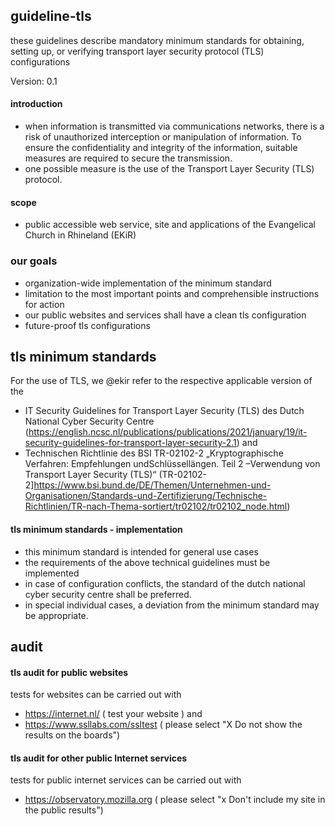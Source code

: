 ## guideline-tls
these guidelines describe mandatory minimum standards for obtaining, setting up, or verifying transport layer security protocol (TLS) configurations

Version: 0.1

#### introduction
- when information is transmitted via communications networks, there is a risk of unauthorized interception or manipulation of information. To ensure the confidentiality and integrity of the information, suitable measures are required to secure the transmission.
- one possible measure is the use of the Transport Layer Security (TLS) protocol.

#### scope
- public accessible web service, site and applications of the Evangelical Church in Rhineland (EKiR)

### our goals
- organization-wide implementation of the minimum standard
- limitation to the most important points and comprehensible instructions for action
- our public websites and services shall have a clean tls configuration
- future-proof tls configurations

## tls minimum standards
For the use of TLS, we @ekir refer to the respective applicable version of the

- IT Security Guidelines for Transport Layer Security (TLS) des Dutch National Cyber Security Centre (https://english.ncsc.nl/publications/publications/2021/january/19/it-security-guidelines-for-transport-layer-security-2.1)
and
- Technischen Richtlinie des BSI TR-02102-2 „Kryptographische Verfahren: Empfehlungen undSchlüssellängen. Teil 2 –Verwendung von Transport Layer Security (TLS)“ (TR-02102-2]https://www.bsi.bund.de/DE/Themen/Unternehmen-und-Organisationen/Standards-und-Zertifizierung/Technische-Richtlinien/TR-nach-Thema-sortiert/tr02102/tr02102_node.html)

#### tls minimum standards - implementation
- this minimum standard is intended for general use cases
- the requirements of the above technical guidelines must be implemented
- in case of configuration conflicts, the standard of the dutch national cyber security centre shall be preferred.
- in special individual cases, a deviation from the minimum standard may be appropriate.

## audit

#### tls audit for public websites
tests for websites can be carried out with
- https://internet.nl/ ( test your website ) and
- https://www.ssllabs.com/ssltest ( please select "X Do not show the results on the boards")

#### tls audit for other public Internet services
tests for public internet services can be carried out with
- https://observatory.mozilla.org ( please select "x Don't include my site in the public results")
